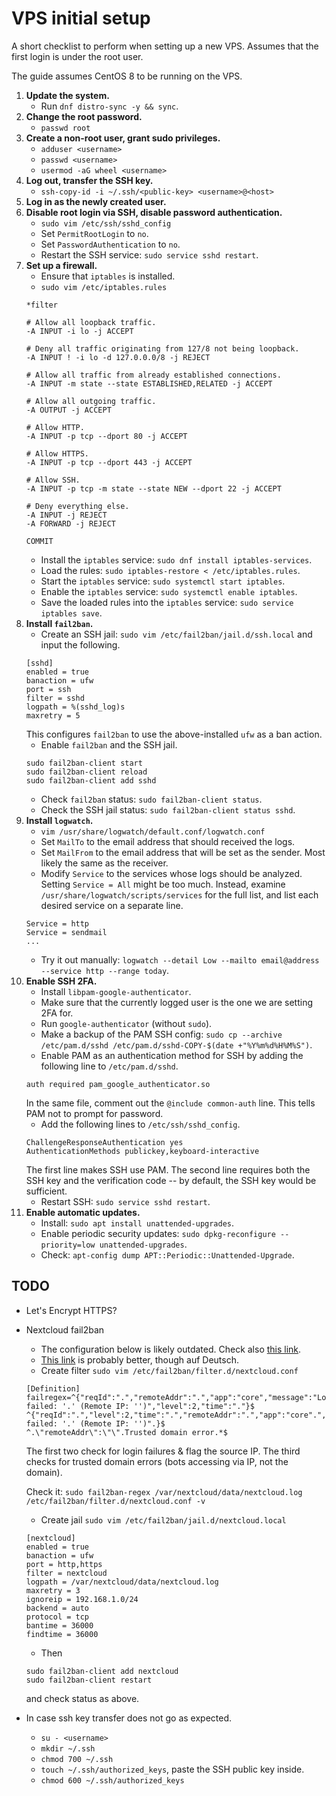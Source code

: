 # VPS initial setup
A short checklist to perform when setting up a new VPS. Assumes that the first login is under the root user.

The guide assumes CentOS 8 to be running on the VPS.

1. **Update the system.**
    * Run `dnf distro-sync -y && sync`.
2. **Change the root password.**
    * `passwd root`
3. **Create a non-root user, grant sudo privileges.**
    * `adduser <username>`
    * `passwd <username>`
    * `usermod -aG wheel <username>`
4. **Log out, transfer the SSH key.**
    * `ssh-copy-id -i ~/.ssh/<public-key> <username>@<host>`
5. **Log in as the newly created user.**
6. **Disable root login via SSH, disable password authentication.**
    * `sudo vim /etc/ssh/sshd_config`
    * Set `PermitRootLogin` to `no`.
    * Set `PasswordAuthentication` to `no`.
    * Restart the SSH service: `sudo service sshd restart`.
7. **Set up a firewall.**
    * Ensure that `iptables` is installed.
    * `sudo vim /etc/iptables.rules`
    ```
    *filter

    # Allow all loopback traffic.
    -A INPUT -i lo -j ACCEPT

    # Deny all traffic originating from 127/8 not being loopback.
    -A INPUT ! -i lo -d 127.0.0.0/8 -j REJECT

    # Allow all traffic from already established connections.
    -A INPUT -m state --state ESTABLISHED,RELATED -j ACCEPT

    # Allow all outgoing traffic.
    -A OUTPUT -j ACCEPT

    # Allow HTTP.
    -A INPUT -p tcp --dport 80 -j ACCEPT

    # Allow HTTPS.
    -A INPUT -p tcp --dport 443 -j ACCEPT

    # Allow SSH.
    -A INPUT -p tcp -m state --state NEW --dport 22 -j ACCEPT

    # Deny everything else.
    -A INPUT -j REJECT
    -A FORWARD -j REJECT

    COMMIT
    ```
    * Install the `iptables` service: `sudo dnf install iptables-services`.
    * Load the rules: `sudo iptables-restore < /etc/iptables.rules`.
    * Start the `iptables` service: `sudo systemctl start iptables`.
    * Enable the `iptables` service: `sudo systemctl enable iptables`.
    * Save the loaded rules into the `iptables` service: `sudo service iptables save`.
8. **Install `fail2ban`.**
    * Create an SSH jail: `sudo vim /etc/fail2ban/jail.d/ssh.local` and input the following.
    ```
    [sshd]
    enabled = true
    banaction = ufw
    port = ssh
    filter = sshd
    logpath = %(sshd_log)s
    maxretry = 5
    ```
    This configures `fail2ban` to use the above-installed `ufw` as a ban action.
    * Enable `fail2ban` and the SSH jail.
    ```
    sudo fail2ban-client start
    sudo fail2ban-client reload
    sudo fail2ban-client add sshd
    ```
    * Check `fail2ban` status: `sudo fail2ban-client status`.
    * Check the SSH jail status: `sudo fail2ban-client status sshd`.
9. **Install `logwatch`.**
    * `vim /usr/share/logwatch/default.conf/logwatch.conf`
    * Set `MailTo` to the email address that should received the logs.
    * Set `MailFrom` to the email address that will be set as the sender. Most likely the same as the receiver.
    * Modify `Service` to the services whose logs should be analyzed. Setting `Service = All` might be too much. Instead, examine `/usr/share/logwatch/scripts/services` for the full list, and list each desired service on a separate line.
    ```
    Service = http
    Service = sendmail
    ...
    ```
    * Try it out manually: `logwatch --detail Low --mailto email@address --service http --range today`.
10. **Enable SSH 2FA.**
    * Install `libpam-google-authenticator`.
    * Make sure that the currently logged user is the one we are setting 2FA for.
    * Run `google-authenticator` (without `sudo`).
    * Make a backup of the PAM SSH config: `sudo cp --archive /etc/pam.d/sshd /etc/pam.d/sshd-COPY-$(date +"%Y%m%d%H%M%S")`.
    * Enable PAM as an authentication method for SSH by adding the following line to `/etc/pam.d/sshd`.
    ```
    auth required pam_google_authenticator.so
    ```
    In the same file, comment out the `@include common-auth` line. This tells PAM not to prompt for password.
    * Add the following lines to `/etc/ssh/sshd_config`.
    ```
    ChallengeResponseAuthentication yes
    AuthenticationMethods publickey,keyboard-interactive
    ```
    The first line makes SSH use PAM. The second line requires both the SSH key and the verification code -- by default, the SSH key would be sufficient.
    * Restart SSH: `sudo service sshd restart`.
11. **Enable automatic updates.**
    * Install: `sudo apt install unattended-upgrades`.
    * Enable periodic security updates: `sudo dpkg-reconfigure --priority=low unattended-upgrades`.
    * Check: `apt-config dump APT::Periodic::Unattended-Upgrade`.


## TODO
* Let's Encrypt HTTPS?
* Nextcloud fail2ban 
    * The configuration below is likely outdated. Check also [this link](https://help.nextcloud.com/t/fail2ban-nextclouds-log-expression-chaged/59481).
    * [This link](https://www.c-rieger.de/nextcloud-installationsanleitung/) is probably better, though auf Deutsch.
    * Create filter `sudo vim /etc/fail2ban/filter.d/nextcloud.conf`
    ```
    [Definition]
    failregex=^{"reqId":".","remoteAddr":".","app":"core","message":"Login failed: '.' (Remote IP: '')","level":2,"time":"."}$
    ^{"reqId":".","level":2,"time":".","remoteAddr":".","app":"core".","message":"Login failed: '.' (Remote IP: '')".}$
    ^.\"remoteAddr\":\"\".Trusted domain error.*$
    ```
    The first two check for login failures & flag the source IP. The third checks for trusted domain errors (bots accessing via IP, not the domain).

    Check it: `sudo fail2ban-regex /var/nextcloud/data/nextcloud.log /etc/fail2ban/filter.d/nextcloud.conf -v`
    * Create jail `sudo vim /etc/fail2ban/jail.d/nextcloud.local`
    ```
    [nextcloud]
    enabled = true
    banaction = ufw
    port = http,https
    filter = nextcloud
    logpath = /var/nextcloud/data/nextcloud.log
    maxretry = 3
    ignoreip = 192.168.1.0/24
    backend = auto
    protocol = tcp
    bantime = 36000
    findtime = 36000
    ```
    * Then
    ```
    sudo fail2ban-client add nextcloud
    sudo fail2ban-client restart
    ```
    and check status as above.
* In case ssh key transfer does not go as expected.
    * `su - <username>`
    * `mkdir ~/.ssh`
    * `chmod 700 ~/.ssh`
    * `touch ~/.ssh/authorized_keys`, paste the SSH public key inside.
    * `chmod 600 ~/.ssh/authorized_keys`
